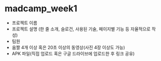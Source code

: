 # madcamp_week1
- 프로젝트 이름
- 프로젝트 설명 (한 줄 소개, 슬로건, 사용된 기술, 페이지별 기능 등 자율적으로 작성)
- 팀원
- 움짤 4개 이상 혹은 20초 이상의 동영상(사진 4장 이상도 가능)
- APK 파일(직접 업로드 혹은 구글 드라이브에 업로드한 후 링크 공유)

